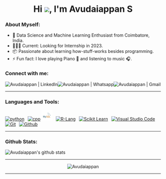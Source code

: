 <h1 align="center">Hi <img src="https://media.giphy.com/media/hvRJCLFzcasrR4ia7z/giphy.gif" width="32">, I'm Avudaiappan S</h1>

### **About Myself:**
 - 🚀 Data Science and Machine Learning Enthusiast from Coimbatore, India.
 - 🙍🏽‍♂️ Current: Looking for Internship in 2023.
 - 📦 Passionate about learning how-stuff-works besides programming.
 - ⚡ Fun fact: I love playing Piano 🎹 and listening to music 🎧.

### **Connect with me:**
[<img align="left" alt="Avudaiappan | LinkedIn" height="30px" src="https://img.icons8.com/doodle/2x/linkedin--v2.png" />][linkedin]
[<img align="left" alt="Avudaiappan | Whatsapp" height="30px" src="https://img.icons8.com/doodle/2x/whatsapp.png" />][whatsapp]
[<img align="left" alt="Avudaiappan | Gmail" height="30px" src="https://img.icons8.com/doodle/2x/gmail.png" />][gmail]
<br />

---

### Languages and Tools:

[<img alt="python" width="35px" src="https://img.icons8.com/color/240/000000/python.png">](https://www.python.org/)&ensp;
[<img alt="cpp" width="32px" src="https://isocpp.org/assets/images/cpp_logo.png">](https://isocpp.org/)
[<img alt="MySQL" width="35px" src="https://raw.githubusercontent.com/github/explore/80688e429a7d4ef2fca1e82350fe8e3517d3494d/topics/mysql/mysql.png">](https://dev.mysql.com/)&ensp;
[<img alt="R-Lang" width="35px" src="https://www.r-project.org/Rlogo.png">](https://www.r-project.org/)&ensp;
[<img alt="Scikit Learn" width="42px" src="https://upload.wikimedia.org/wikipedia/commons/0/05/Scikit_learn_logo_small.svg">](https://scikit-learn.org/stable/)&ensp;
[<img alt="Visual Studio Code" width="32px" src="https://img.icons8.com/fluent/240/000000/visual-studio-code-2019.png" />](https://code.visualstudio.com/)&ensp;
[<img alt="Git" width="35px" src="https://img.icons8.com/color/240/000000/git.png">](https://git-scm.com/)&ensp;
[<img alt="Github" width="35px" src="https://img.icons8.com/ios-glyphs/240/000000/github.png">](https://github.com/)&ensp;

---

### Github Stats:
![Avudaiappan's github stats](https://github-readme-stats.vercel.app/api?username=Avudaiappansa25&show_icons=true&hide_border=true&theme=tokyonight)

---

<p align="center"> <img src="https://komarev.com/ghpvc/?username=Avudaiappansa25" alt="Avudaiappan" /> </p>

---

[linkedin]: https://www.linkedin.com/in/avudaiappan25/
[gmail]: mailto:avudaiappansa@gmail.com
[whatsapp]: https://wa.me/919361259521
